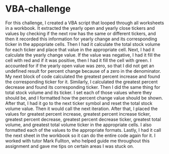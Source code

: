 # VBA-challenge
For this challenge, I created a VBA script that looped through all worksheets in a workbook.
It extracted the yearly open and yearly close tickers and values by checking if the next row has the same or different tickers, and then it recorded this information for yearly change and its corresponding ticker in the appopriate cells.
Then I had it calculate the total stock volume for each ticker and place that value in the appropriate cell.
Next, I had it calculate the yearly change value. If the value was negative, I had it fill the cell with red and if it was positive, then I had it fill the cell with green.
I accounted for if the yearly open value was zero, so that I did not get an undefined result for percent change because of a zero in the denominator.
My next block of code calculated the greatest percent increase and found the corresponding ticker for it.
Similarly, I calculated the greatest percent decrease and found its corresponding ticker. Then I did the same thing for total stock volume and its ticker.
I set each of those values where they should be, and I formatted how the percent change value should be shown.
After that, I had it go to the next ticker symbol and reset the total stock volume value.
Then it would call the next iteration.
After that, I placed the values for greatest percent increase, greatest percent increase ticker, greatest percent decrease, greatest percent decrease ticker, greatest total volume, and greatest total volume ticker in the appropriate cells. I also formatted each of the values to the appropriate formats.
Lastly, I had it call the next sheet in the workbook so it can do the entire code again for it.
I worked with tutor Mark Fullton, who helped guide me throughout this assignment and gave me tips on certain areas I was stuck on.

